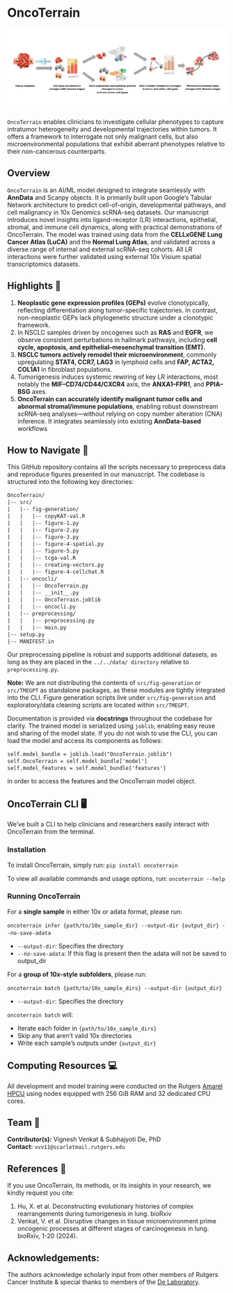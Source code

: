 # OncoTerrain
![Workflow](Workflow.tiff)

```OncoTerrain``` enables clinicians to investigate cellular phenotypes to capture intratumor heterogeneity and developmental trajectories within tumors. It offers a framework to interrogate not only malignant cells, but also microenvironmental populations that exhibit aberrant phenotypes relative to their non-cancerous counterparts.

## Overview 
```OncoTerrain``` is an AI/ML model designed to integrate seamlessly with **AnnData** and Scanpy objects. It is primarily built upon Google’s Tabular Network architecture to predict cell-of-origin, developmental pathways, and cell malignancy in 10x Genomics scRNA-seq datasets.
Our manuscript introduces novel insights into ligand-receptor (LR) interactions, epithelial, stromal, and immune cell dynamics, along with practical demonstrations of OncoTerrain. The model was trained using data from the **CELLxGENE Lung Cancer Atlas (LuCA)** and the **Normal Lung Atlas**, and validated across a diverse range of internal and external scRNA-seq cohorts. All LR interactions were further validated using external 10x Visium spatial transcriptomics datasets.

## Highlights 🌠
1. **Neoplastic gene expression profiles (GEPs)** evolve clonotypically, reflecting differentiation along tumor-specific trajectories. In contrast, non-neoplastic GEPs lack phylogenetic structure under a clonotypic framework.
2. In NSCLC samples driven by oncogenes such as **RAS** and **EGFR**, we observe consistent perturbations in hallmark pathways, including **cell cycle, apoptosis, and epithelial–mesenchymal transition (EMT).**
3. **NSCLC tumors actively remodel their microenvironment**, commonly upregulating **STAT4, CCR7, LAG3** in lymphoid cells and **FAP, ACTA2, COL1A1** in fibroblast populations.
4. Tumorigenesis induces systemic rewiring of key LR interactions, most notably the **MIF–CD74/CD44/CXCR4** axis, the **ANXA1–FPR1**, and **PPIA–BSG** axes.
5. **OncoTerrain can accurately identify malignant tumor cells and abnormal stromal/immune populations**, enabling robust downstream scRNA-seq analyses—without relying on copy number alteration (CNA) inference. It integrates seamlessly into existing **AnnData-based** workflows 

## How to Navigate 🔄
This GitHub repository contains all the scripts necessary to preprocess data and reproduce figures presented in our manuscript. The codebase is structured into the following key directories:

```
OncoTerrain/ 
|-- src/
|   |-- fig-generation/
|   |   |-- copyKAT-val.R
|   |   |-- figure-1.py
|   |   |-- figure-2.py
|   |   |-- figure-3.py
|   |   |-- figure-4-spatial.py
|   |   |-- figure-5.py
|   |   |-- tcga-val.R
|   |   |-- creating-vectors.py
|   |   |-- figure-4-cellchat.R
|   |-- oncocli/
|   |   |-- OncoTerrain.py
|   |   |-- __init__.py
|   |   |-- OncoTerrain.joblib
|   |   |-- oncocli.py
|   |-- preprocessing/
|   |   |-- preprocessing.py
|   |   |-- main.py
|-- setup.py
|-- MANIFEST.in
```

Our preprocessing pipeline is robust and supports additional datasets, as long as they are placed in the ```../../data/ directory``` relative to ```preprocessing.py```. 

**Note:** We are not distributing the contents of ```src/fig-generation``` or ```src/TMEGPT``` as standalone packages, as these modules are tightly integrated into the CLI. Figure generation scripts live under ```src/fig-generation``` and exploratory/data cleaning scripts are located within ```src/TMEGPT```. 

Documentation is provided via **docstrings** throughout the codebase for clarity. The trained model is serialized using ```joblib```, enabling easy reuse and sharing of the model state. If you do not wish to use the CLI, you can load the model and access its components as follows: 

``` 
self.model_bundle = joblib.load("OncoTerrain.joblib")
self.OncoTerrain = self.model_bundle['model']
self.model_features = self.model_bundle['features']
```

in order to access the features and the OncoTerrain model object. 

## OncoTerrain CLI 🖥️
We’ve built a CLI to help clinicians and researchers easily interact with OncoTerrain from the terminal.

### Installation
To install OncoTerrain, simply run: 
```pip install oncoterrain``` 

To view all available commands and usage options, run: 
```oncoterrain --help``` 

### Running OncoTerrain

For a **single sample** in either 10x or adata format, please run: 

```oncoterrain infer {path/to/10x_sample_dir} --output-dir {output_dir} --no-save-adata```
- ```--output-dir```: Specifies the directory
- ```--no-save-adata```: If this flag is present then the adata will not be saved to output_dir

For a **group of 10x-style subfolders**, please run:

```oncoterrain batch {path/to/10x_sample_dirs} --output-dir {output_dir}  ```
- ```--output-dir```: Specifies the directory

```oncoterrain batch``` will:
- Iterate each folder in ```{path/to/10x_sample_dirs}```
- Skip any that aren’t valid 10x directories
- Write each sample’s outputs under ```{output_dir} ```

## Computing Resources 💻
All development and model training were conducted on the Rutgers [Amarel HPCU](https://oarc.rutgers.edu/resources/amarel/) using nodes equipped with 256 GiB RAM and 32 dedicated CPU cores.

## Team 👥
**Contributor(s):** Vignesh Venkat & Subhajyoti De, PhD \
**Contact:** ```vvv11@scarletmail.rutgers.edu```

## References 📄
If you use OncoTerrain, its methods, or its insights in your research, we kindly request you cite:
1. Hu, X. et al. Deconstructing evolutionary histories of complex rearrangements during tumorigenesis in lung. bioRxiv
2. Venkat, V. et al. Disruptive changes in tissue microenvironment prime oncogenic processes at different stages of carcinogenesis in lung. bioRxiv, 1-20 (2024). 

## Acknowledgements:
The authors acknowledge scholarly input from other members of Rutgers Cancer Institute & special thanks to members of the [De Laboratory](https://www.sjdlab.org/).